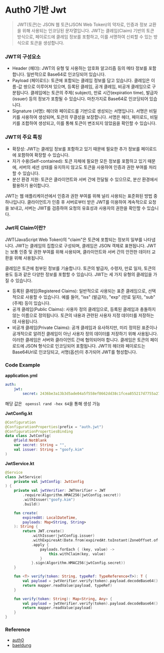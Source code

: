 # Auth0 기반 Jwt

> JWT(토큰)는 JSON 웹 토큰(JSON Web Token)의 약자로, 인증과 정보 교환을 위해 사용되는 인코딩된 문자열입니다. JWT는 클레임(Claim) 기반의 토큰 방식으로, 페이로드에 클레임 정보를 포함하고, 이를 서명하여 신뢰할 수 있는 방식으로 토큰을 생성합니다.

### JWT의 구성요소

- Header (헤더): JWT의 유형 및 사용하는 암호화 알고리즘 등의 메타 정보를 포함합니다. 일반적으로 Base64로 인코딩되어 있습니다.
- Payload (페이로드): 토큰에 포함되는 클레임 정보를 담고 있습니다. 클레임은 이름-값 쌍으로 이루어져 있으며, 등록된 클레임, 공개 클레임, 비공개 클레임으로 구분됩니다. 클레임에는 토큰의 주제(
  subject), 만료 시간(expiration time), 발급자(issuer) 등의 정보가 포함될 수 있습니다. 마찬가지로 Base64로 인코딩되어 있습니다.
- Signature (서명): 헤더와 페이로드를 기반으로 생성되는 서명입니다. 서명은 비밀 키를 사용하여 생성되며, 토큰의 무결성을 보장합니다. 서명은 헤더, 페이로드, 비밀 키를 조합하여 생성되고, 이를 통해
  토큰이 변조되지 않았음을 확인할 수 있습니다.

### JWT의 주요 특징

- 확장성: JWT는 클레임 정보를 포함하고 있기 때문에 필요한 추가 정보를 페이로드에 포함하여 확장할 수 있습니다.
- 자가 수용(Self-contained): 토큰 자체에 필요한 모든 정보를 포함하고 있기 때문에, 서버의 세션 상태를 유지하지 않고도 토큰을 사용하여 인증과 권한 부여를 처리할 수 있습니다.
- 분산 환경 지원: 토큰은 클라이언트와 서버 간에 전달될 수 있으므로, 분산 환경에서 활용하기 용이합니다.

JWT는 웹 애플리케이션에서 인증과 권한 부여를 위해 널리 사용되는 표준화된 방법 중 하나입니다. 클라이언트가 인증 후 서버로부터 받은 JWT를 이용하여 계속적으로 요청을 보내고, 서버는 JWT를 검증하여 요청의
유효성과 사용자의 권한을 확인할 수 있습니다.

### Jwt의 Claim이란?

JWT(JavaScript Web Token)의 "claim"은 토큰에 포함되는 정보의 일부를 나타냅니다. JWT는 클레임의 집합으로 구성되며, 클레임은 JSON 객체로 표현됩니다. JWT는 보통 인증 및 권한
부여를 위해 사용되며, 클라이언트와 서버 간의 안전한 데이터 교환을 위해 사용됩니다.

클레임은 토큰에 첨부된 정보를 기술합니다. 토큰의 발급자, 수령자, 만료 일자, 토큰의 용도 등과 같은 다양한 정보를 포함할 수 있습니다. JWT는 세 가지 유형의 클레임을 가질 수 있습니다.

- 등록된 클레임(Registered Claims): 일반적으로 사용되는 표준 클레임으로, 선택적으로 사용할 수 있습니다. 예를 들어, "iss" (발급자), "exp" (만료 일자), "sub" (주제) 등이
  있습니다.
- 공개 클레임(Public Claims): 사용자 정의 클레임으로, 등록된 클레임과 충돌하지 않는 이름으로 정의됩니다. 토큰의 내용과 관련된 사용자 지정 데이터를 저장하는 데 사용됩니다.
- 비공개 클레임(Private Claims): 공개 클레임과 유사하지만, 미리 정의된 표준이나 공개적으로 알려진 클레임이 아닌 사용자 정의 데이터를 저장하기 위해 사용됩니다. 이러한 클레임은 서버와 클라이언트 간에
  협의되어야 합니다. 클레임은 토큰의 페이로드에 JSON 형식으로 인코딩되어 포함됩니다. JWT의 헤더와 페이로드는 Base64Url로 인코딩되고, 서명(옵션)이 추가되어 JWT를 형성합니다.

### Code Example

**application.yml**

```yml
auth:
    jwt:
        secret: 2436be3a13b3d5ade04a5f558ef8662dd38c1fcea855217d7755a27cf74402df1776b796e9a9f23ffb283c5d9f0c6d8502a62c1fe3e73c081caa938809a6d946
```

해당 값은 ` openssl rand -hex 64`을 통해 생성 가능

**JwtConfig.kt**

```kotlin
@Configuration
@ConfigurationProperties(prefix = "auth.jwt")
@ConfigurationPropertiesBinding
data class JwtConfig(
    @field:NotBlank
    var secret: String = "",
    val issuer: String = "goofy.kim"
)
```

**JwtService.kt**

```kotlin
@Service
class JwtService(
    private val jwtConfig: JwtConfig
) {
    private val jwtVerifier: JWTVerifier = JWT
        .require(Algorithm.HMAC256(jwtConfig.secret))
        .withIssuer("goofy.kim")
        .build()

    fun create(
        expiredAt: LocalDateTime,
        payloads: Map<String, String>
    ): String {
        return JWT.create()
            .withIssuer(jwtConfig.issuer)
            .withExpiresAt(Date.from(expiredAt.toInstant(ZoneOffset.of("+09:00"))))
            .apply {
                payloads.forEach { (key, value) ->
                    this.withClaim(key, value)
                }
            }.sign(Algorithm.HMAC256(jwtConfig.secret))
    }

    fun <T> verify(token: String, typeRef: TypeReference<T>): T {
        val payload = jwtVerifier.verify(token).payload.decodeBase64()
        return mapper.readValue(payload, typeRef)
    }

    fun verify(token: String): Map<String, Any> {
        val payload = jwtVerifier.verify(token).payload.decodeBase64()
        return mapper.readValue(payload)
    }
}
```

### Reference

- [auth0](https://auth0.com/docs/secure/tokens/json-web-tokens)
- [baeldung](https://www.baeldung.com/java-auth0-jwt)
